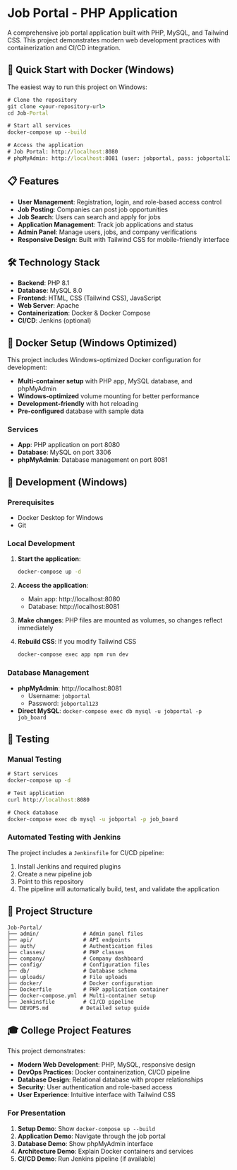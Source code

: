 # Job Portal - PHP Application

A comprehensive job portal application built with PHP, MySQL, and Tailwind CSS. This project demonstrates modern web development practices with containerization and CI/CD integration.

## 🚀 Quick Start with Docker (Windows)

The easiest way to run this project on Windows:

```cmd
# Clone the repository
git clone <your-repository-url>
cd Job-Portal

# Start all services
docker-compose up --build

# Access the application
# Job Portal: http://localhost:8080
# phpMyAdmin: http://localhost:8081 (user: jobportal, pass: jobportal123)
```

## 📋 Features

- **User Management**: Registration, login, and role-based access control
- **Job Posting**: Companies can post job opportunities
- **Job Search**: Users can search and apply for jobs
- **Application Management**: Track job applications and status
- **Admin Panel**: Manage users, jobs, and company verifications
- **Responsive Design**: Built with Tailwind CSS for mobile-friendly interface

## 🛠️ Technology Stack

- **Backend**: PHP 8.1
- **Database**: MySQL 8.0
- **Frontend**: HTML, CSS (Tailwind CSS), JavaScript
- **Web Server**: Apache
- **Containerization**: Docker & Docker Compose
- **CI/CD**: Jenkins (optional)

## 🐳 Docker Setup (Windows Optimized)

This project includes Windows-optimized Docker configuration for development:

- **Multi-container setup** with PHP app, MySQL database, and phpMyAdmin
- **Windows-optimized** volume mounting for better performance
- **Development-friendly** with hot reloading
- **Pre-configured** database with sample data

### Services

- **App**: PHP application on port 8080
- **Database**: MySQL on port 3306
- **phpMyAdmin**: Database management on port 8081

## 🔧 Development (Windows)

### Prerequisites

- Docker Desktop for Windows
- Git

### Local Development

1. **Start the application**:
   ```cmd
   docker-compose up -d
   ```

2. **Access the application**:
   - Main app: http://localhost:8080
   - Database: http://localhost:8081

3. **Make changes**: PHP files are mounted as volumes, so changes reflect immediately

4. **Rebuild CSS**: If you modify Tailwind CSS
   ```cmd
   docker-compose exec app npm run dev
   ```

### Database Management

- **phpMyAdmin**: http://localhost:8081
  - Username: `jobportal`
  - Password: `jobportal123`
- **Direct MySQL**: `docker-compose exec db mysql -u jobportal -p job_board`

## 🧪 Testing

### Manual Testing

```cmd
# Start services
docker-compose up -d

# Test application
curl http://localhost:8080

# Check database
docker-compose exec db mysql -u jobportal -p job_board
```

### Automated Testing with Jenkins

The project includes a `Jenkinsfile` for CI/CD pipeline:

1. Install Jenkins and required plugins
2. Create a new pipeline job
3. Point to this repository
4. The pipeline will automatically build, test, and validate the application

## 📁 Project Structure

```
Job-Portal/
├── admin/              # Admin panel files
├── api/                # API endpoints
├── auth/               # Authentication files
├── classes/            # PHP classes
├── company/            # Company dashboard
├── config/             # Configuration files
├── db/                 # Database schema
├── uploads/            # File uploads
├── docker/             # Docker configuration
├── Dockerfile          # PHP application container
├── docker-compose.yml  # Multi-container setup
├── Jenkinsfile         # CI/CD pipeline
└── DEVOPS.md          # Detailed setup guide
```

## 🎓 College Project Features

This project demonstrates:

- **Modern Web Development**: PHP, MySQL, responsive design
- **DevOps Practices**: Docker containerization, CI/CD pipeline
- **Database Design**: Relational database with proper relationships
- **Security**: User authentication and role-based access
- **User Experience**: Intuitive interface with Tailwind CSS

### For Presentation

1. **Setup Demo**: Show `docker-compose up --build`
2. **Application Demo**: Navigate through the job portal
3. **Database Demo**: Show phpMyAdmin interface
4. **Architecture Demo**: Explain Docker containers and services
5. **CI/CD Demo**: Run Jenkins pipeline (if available)
